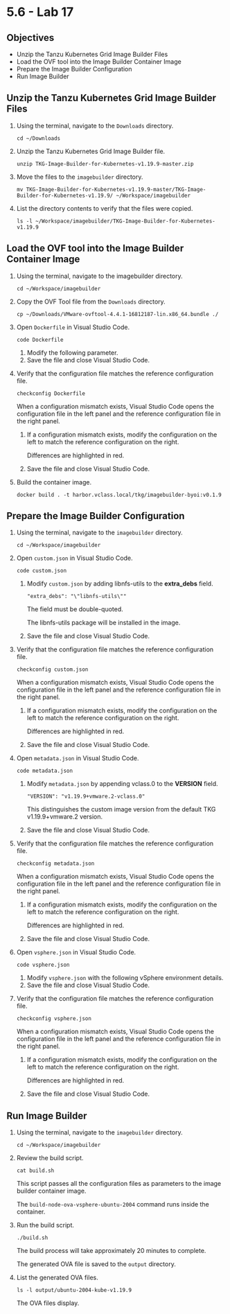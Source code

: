 # 5.6 - Lab 17

## Objectives

- Unzip the Tanzu Kubernetes Grid Image Builder Files
- Load the OVF tool into the Image Builder Container Image
- Prepare the Image Builder Configuration
- Run Image Builder

## Unzip the Tanzu Kubernetes Grid Image Builder Files

1. Using the terminal, navigate to the `Downloads` directory.

    `cd ~/Downloads`

2. Unzip the Tanzu Kubernetes Grid Image Builder file.

    `unzip TKG-Image-Builder-for-Kubernetes-v1.19.9-master.zip`

3. Move the files to the `imagebuilder` directory.

    `mv TKG-Image-Builder-for-Kubernetes-v1.19.9-master/TKG-Image-Builder-for-Kubernetes-v1.19.9/ ~/Workspace/imagebuilder`

4. List the directory contents to verify that the files were copied.

    `ls -l ~/Workspace/imagebuilder/TKG-Image-Builder-for-Kubernetes-v1.19.9`

## Load the OVF tool into the Image Builder Container Image

1. Using the terminal, navigate to the imagebuilder directory.

    `cd ~/Workspace/imagebuilder`

2. Copy the OVF Tool file from the `Downloads` directory.

    `cp ~/Downloads/VMware-ovftool-4.4.1-16812187-lin.x86_64.bundle ./`

3. Open `Dockerfile` in Visual Studio Code.

    `code Dockerfile`

    1. Modify the following parameter.
    2. Save the file and close Visual Studio Code.
4. Verify that the configuration file matches the reference configuration file.

    `checkconfig Dockerfile`

    When a configuration mismatch exists, Visual Studio Code opens the configuration file in the left panel and the reference configuration file in the right panel.

    1. If a configuration mismatch exists, modify the configuration on the left to match the reference configuration on the right.

        Differences are highlighted in red.

    2. Save the file and close Visual Studio Code.
5. Build the container image.

    `docker build . -t harbor.vclass.local/tkg/imagebuilder-byoi:v0.1.9`

## Prepare the Image Builder Configuration

1. Using the terminal, navigate to the `imagebuilder` directory.

    `cd ~/Workspace/imagebuilder`

2. Open `custom.json` in Visual Studio Code.

    `code custom.json`

    1. Modify `custom.json` by adding libnfs-utils to the **extra_debs** field.

        `"extra_debs": "\"libnfs-utils\""`

        The field must be double-quoted.

        The libnfs-utils package will be installed in the image.

    2. Save the file and close Visual Studio Code.
3. Verify that the configuration file matches the reference configuration file.

    `checkconfig custom.json`

    When a configuration mismatch exists, Visual Studio Code opens the configuration file in the left panel and the reference configuration file in the right panel.

    1. If a configuration mismatch exists, modify the configuration on the left to match the reference configuration on the right.

        Differences are highlighted in red.

    2. Save the file and close Visual Studio Code.
4. Open `metadata.json` in Visual Studio Code.

    `code metadata.json`

    1. Modify `metadata.json` by appending vclass.0 to the **VERSION** field.

        `"VERSION": "v1.19.9+vmware.2-vclass.0"`

        This distinguishes the custom image version from the default TKG v1.19.9+vmware.2 version.

    2. Save the file and close Visual Studio Code.
5. Verify that the configuration file matches the reference configuration file.

    `checkconfig metadata.json`

    When a configuration mismatch exists, Visual Studio Code opens the configuration file in the left panel and the reference configuration file in the right panel.

    1. If a configuration mismatch exists, modify the configuration on the left to match the reference configuration on the right.

        Differences are highlighted in red.

    2. Save the file and close Visual Studio Code.
6. Open `vsphere.json` in Visual Studio Code.

    `code vsphere.json`

    1. Modify `vsphere.json` with the following vSphere environment details.
    2. Save the file and close Visual Studio Code.
7. Verify that the configuration file matches the reference configuration file.

    `checkconfig vsphere.json`

    When a configuration mismatch exists, Visual Studio Code opens the configuration file in the left panel and the reference configuration file in the right panel.

    1. If a configuration mismatch exists, modify the configuration on the left to match the reference configuration on the right.

        Differences are highlighted in red.

    2. Save the file and close Visual Studio Code.

## Run Image Builder

1. Using the terminal, navigate to the `imagebuilder` directory.

    `cd ~/Workspace/imagebuilder`

2. Review the build script.

    `cat build.sh`

    This script passes all the configuration files as parameters to the image builder container image.

    The `build-node-ova-vsphere-ubuntu-2004` command runs inside the container.

3. Run the build script.

    `./build.sh`

    The build process will take approximately 20 minutes to complete.

    The generated OVA file is saved to the `output` directory.

4. List the generated OVA files.

    `ls -l output/ubuntu-2004-kube-v1.19.9`

    The OVA files display.
